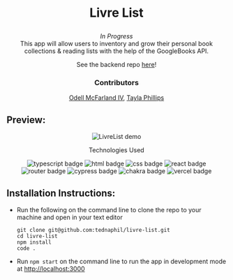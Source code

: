 # <p align="center">Livre List</p>

<div align="center"><i>In Progress</i><br/>This app will allow users to inventory and grow their personal book collections & reading lists with the help of the GoogleBooks API.

See the backend repo [here](https://github.com/odellmac4/livre-list-be)!

</div>

### <p align="center">Contributors</p>
<div align="center">
  
  [Odell McFarland IV](https://github.com/odellmac4), [Tayla Phillips](https://github.com/tednaphil)

</div>

## Preview:
<div align="center">
  <img src="" alt="LivreList demo">

</div>
<p align="center">Technologies Used</p>
<div align="center">
  <img src="https://img.shields.io/badge/TypeScript-3178C6?logo=typescript&logoColor=fff&style=for-the-badge" alt="typescript badge">
  <img src="https://img.shields.io/badge/HTML5-E34F26?logo=html5&logoColor=fff&style=for-the-badge" alt="html badge">
  <img src="https://img.shields.io/badge/CSS3-1572B6?logo=css3&logoColor=fff&style=for-the-badge" alt="css badge">
  <img src="https://img.shields.io/badge/React-61DAFB?logo=react&logoColor=000&style=for-the-badge" alt="react badge">
  <img src="https://img.shields.io/badge/React%20Router-CA4245?logo=reactrouter&logoColor=fff&style=for-the-badge" alt="router badge">
  <img src="https://img.shields.io/badge/Cypress-69D3A7?logo=cypress&logoColor=fff&style=for-the-badge" alt="cypress badge">
  <img src="https://img.shields.io/badge/Chakra%20UI-319795?logo=chakraui&logoColor=fff&style=for-the-badge" alt="chakra badge">
  <!-- <img src="https://img.shields.io/badge/Figma-F24E1E?logo=figma&logoColor=fff&style=for-the-badge" alt="figma badge"> -->
  <!-- <img src="https://img.shields.io/badge/Lighthouse-F44B21?logo=lighthouse&logoColor=fff&style=for-the-badge" alt="lighthouse badge"> -->
  <img src="https://img.shields.io/badge/Vercel-000?logo=vercel&logoColor=fff&style=for-the-badge" alt="vercel badge">
</div>

## Installation Instructions:
- Run the following on the command line to clone the repo to your machine and open in your text editor
    ```
    git clone git@github.com:tednaphil/livre-list.git
    cd livre-list
    npm install
    code .
    ```
- Run `npm start` on the command line to run the app in development mode at [http://localhost:3000](http://localhost:3000) 

<!--
## Context:
<!-- wins, challenges, time spent, goals, approaches etc
-
### Goals

<details close>
  
  ```
  - point
  - point
  
  ```
  
</details>
  
### Wins
  
<details close>
  
  ```
  - point
  - point
  
  ```
  
</details>
  
### Challenges
  
<details close>
  
  ```
  - point
  - point
  
  ```
  
</details>
-->